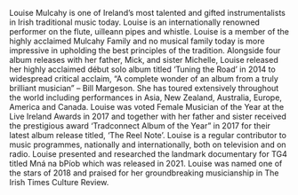 Louise Mulcahy is one of Ireland’s most talented and gifted instrumentalists in Irish traditional music today. Louise is an internationally renowned performer on the flute, uilleann pipes and whistle. Louise is a member of the highly acclaimed Mulcahy Family and no musical family today is more impressive in upholding the best principles of the tradition. Alongside four album releases with her father, Mick, and sister Michelle, Louise released her highly acclaimed début solo album titled ‘Tuning the Road’ in 2014 to widespread critical acclaim, “A complete wonder of an album from a truly brilliant musician” – Bill Margeson. She has toured extensively throughout the world including performances in Asia, New Zealand, Australia, Europe, America and Canada. Louise was voted Female Musician of the Year at the Live Ireland Awards in 2017 and together with her father and sister received the prestigious award ‘Tradconnect Album of the Year”
in 2017 for their latest album release titled, ‘The Reel Note’. Louise is a regular contributor to music programmes, nationally and internationally, both on television and on radio. Louise presented and researched the landmark documentary for TG4 titled Mná na bPíob which was released in 2021. Louise was named one of the stars of 2018 and praised for her groundbreaking
musicianship in The Irish Times Culture Review.
